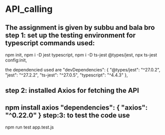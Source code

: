 # API_calling
The assignment is given by subbu and bala bro <br/>
step 1: set up the testing environment for typescript
commands used:
 ------------
   npm init,
   npm i -D jest typescript,
   npm i -D ts-jest @types/jest,
   npx ts-jest config:init,

  the dependencied used are
   "devDependencies": {
    "@types/jest": "^27.0.2",
    "jest": "^27.2.2",
    "ts-jest": "^27.0.5",
    "typescript": "^4.4.3"
  },

step 2: installed Axios for fetching the API
  ---------------
   npm install axios
  "dependencies": {
    "axios": "^0.22.0"
  }
step:3: to test the code use  
------------------
   npm run test app.test.js
